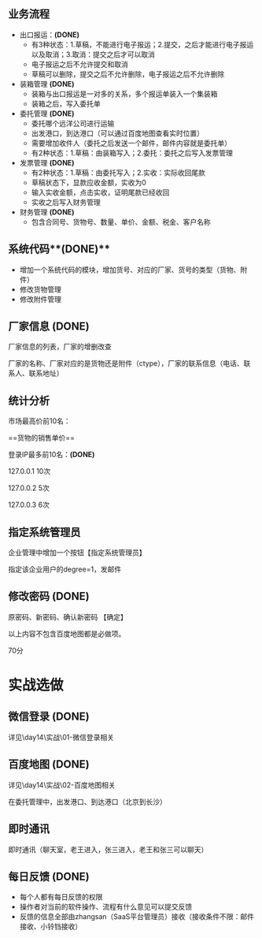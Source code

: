 ## 业务流程 
* 出口报运：**(DONE)**
  * 有3种状态：1.草稿，不能进行电子报运；2.提交，之后才能进行电子报运以及取消；3.取消：提交之后才可以取消
  * 电子报运之后不允许提交和取消
  * 草稿可以删除，提交之后不允许删除，电子报运之后不允许删除
* 装箱管理 **(DONE)**
  * 装箱与出口报运是一对多的关系，多个报运单装入一个集装箱
  * 装箱之后，写入委托单
* 委托管理 **(DONE)**
  * 委托哪个远洋公司进行运输
  * 出发港口，到达港口（可以通过百度地图查看实时位置）
  * 需要增加收件人（委托之后发送一个邮件，邮件内容就是委托单）
  * 有2种状态：1.草稿：由装箱写入；2.委托：委托之后写入发票管理
* 发票管理 **(DONE)**
  * 有2种状态：1.草稿：由委托写入；2.实收：实际收回尾款
  * 草稿状态下，显款应收金额，实收为0
  * 输入实收金额，点击实收，证明尾款已经收回
  * 实收之后写入财务管理
* 财务管理 **(DONE)**
  * 包含合同号、货物号、数量、单价、金额、税金、客户名称

## 系统代码**(DONE)**

* 增加一个系统代码的模块，增加货号、对应的厂家、货号的类型（货物、附件）
* 修改货物管理
* 修改附件管理



## 厂家信息 **(DONE)**

厂家信息的列表，厂家的增删改查

厂家的名称、厂家对应的是货物还是附件（ctype），厂家的联系信息（电话、联系人、联系地址）



## 统计分析

市场最高价前10名：

==货物的销售单价==

登录IP最多前10名：**(DONE)**

127.0.0.1   10次

127.0.0.2    5次

127.0.0.3    6次



## 指定系统管理员

企业管理中增加一个按钮【指定系统管理员】

指定该企业用户的degree=1，发邮件



## 修改密码 **(DONE)**

原密码、新密码、确认新密码 【确定】



以上内容不包含百度地图都是必做项。

70分



# 实战选做

## 微信登录 **(DONE)**

详见\day14\实战\01-微信登录相关



## 百度地图 **(DONE)**

详见\day14\实战\02-百度地图相关

在委托管理中，出发港口、到达港口（北京到长沙）



## 即时通讯

即时通讯（聊天室，老王进入，张三进入，老王和张三可以聊天）



## 每日反馈 **(DONE)**

* 每个人都有每日反馈的权限
* 操作者对当前的软件操作、流程有什么意见可以提交反馈
* 反馈的信息全部由zhangsan（SaaS平台管理员）接收（接收条件不限：邮件接收、小铃铛接收）

